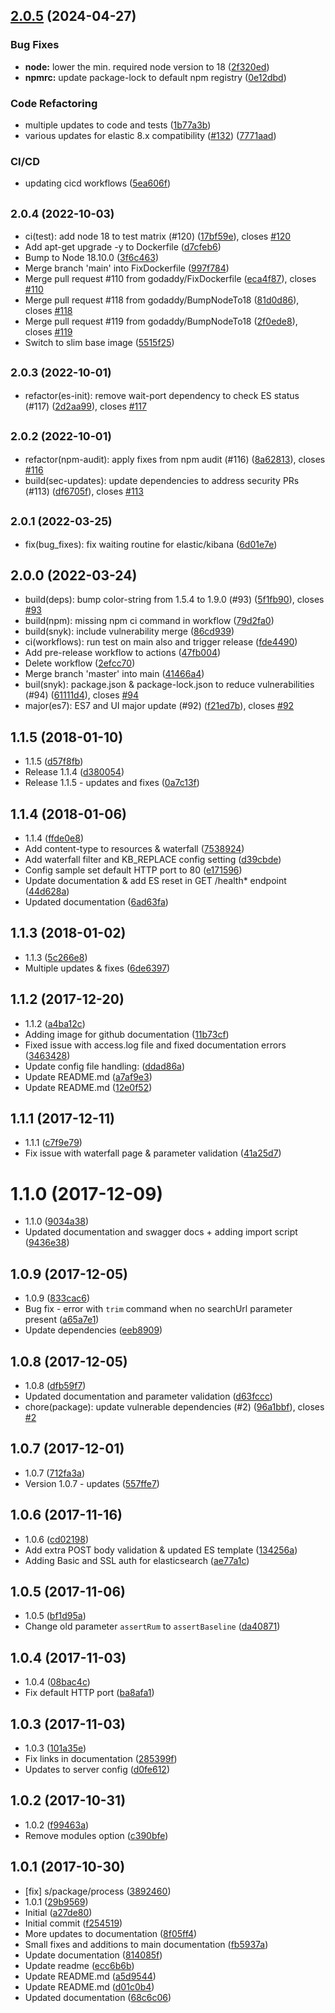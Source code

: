 ## [2.0.5](https://github.com/godaddy/timings/compare/v2.0.4...v2.0.5) (2024-04-27)


### Bug Fixes

* **node:** lower the min. required node version to 18 ([2f320ed](https://github.com/godaddy/timings/commit/2f320ed1eab332af9d182a82c63cd27c56f749c2))
* **npmrc:** update package-lock to default npm registry ([0e12dbd](https://github.com/godaddy/timings/commit/0e12dbd8867d1b45c309d9899eadf2210200dc9a))


### Code Refactoring

* multiple updates to code and tests ([1b77a3b](https://github.com/godaddy/timings/commit/1b77a3b04258956a856632d85c69999cc6a4e165))
* various updates for elastic 8.x compatibility ([#132](https://github.com/godaddy/timings/issues/132)) ([7771aad](https://github.com/godaddy/timings/commit/7771aadaafeda8cab17135f69344845208624c24))


### CI/CD

* updating cicd workflows ([5ea606f](https://github.com/godaddy/timings/commit/5ea606f24a22700f318f5c520551bd83a8f3c6dd))

## <small>2.0.4 (2022-10-03)</small>

* ci(test): add node 18 to test matrix (#120) ([17bf59e](https://github.com/godaddy/timings/commit/17bf59e)), closes [#120](https://github.com/godaddy/timings/issues/120)
* Add apt-get upgrade -y to Dockerfile ([d7cfeb6](https://github.com/godaddy/timings/commit/d7cfeb6))
* Bump to Node 18.10.0 ([3f6c463](https://github.com/godaddy/timings/commit/3f6c463))
* Merge branch 'main' into FixDockerfile ([997f784](https://github.com/godaddy/timings/commit/997f784))
* Merge pull request #110 from godaddy/FixDockerfile ([eca4f87](https://github.com/godaddy/timings/commit/eca4f87)), closes [#110](https://github.com/godaddy/timings/issues/110)
* Merge pull request #118 from godaddy/BumpNodeTo18 ([81d0d86](https://github.com/godaddy/timings/commit/81d0d86)), closes [#118](https://github.com/godaddy/timings/issues/118)
* Merge pull request #119 from godaddy/BumpNodeTo18 ([2f0ede8](https://github.com/godaddy/timings/commit/2f0ede8)), closes [#119](https://github.com/godaddy/timings/issues/119)
* Switch to slim base image ([5515f25](https://github.com/godaddy/timings/commit/5515f25))

## <small>2.0.3 (2022-10-01)</small>

* refactor(es-init): remove wait-port dependency to check ES status (#117) ([2d2aa99](https://github.com/godaddy/timings/commit/2d2aa99)), closes [#117](https://github.com/godaddy/timings/issues/117)

## <small>2.0.2 (2022-10-01)</small>

* refactor(npm-audit): apply fixes from npm audit (#116) ([8a62813](https://github.com/godaddy/timings/commit/8a62813)), closes [#116](https://github.com/godaddy/timings/issues/116)
* build(sec-updates): update dependencies to address security PRs (#113) ([df6705f](https://github.com/godaddy/timings/commit/df6705f)), closes [#113](https://github.com/godaddy/timings/issues/113)

## <small>2.0.1 (2022-03-25)</small>

* fix(bug_fixes): fix waiting routine for elastic/kibana ([6d01e7e](https://github.com/godaddy/timings/commit/6d01e7e))

## 2.0.0 (2022-03-24)

* build(deps): bump color-string from 1.5.4 to 1.9.0 (#93) ([5f1fb90](https://github.com/godaddy/timings/commit/5f1fb90)), closes [#93](https://github.com/godaddy/timings/issues/93)
* build(npm): missing npm ci command in workflow ([79d2fa0](https://github.com/godaddy/timings/commit/79d2fa0))
* build(snyk): include vulnerability merge ([86cd939](https://github.com/godaddy/timings/commit/86cd939))
* ci(workflows): run test on main also and trigger release ([fde4490](https://github.com/godaddy/timings/commit/fde4490))
* Add pre-release workflow to actions ([47fb004](https://github.com/godaddy/timings/commit/47fb004))
* Delete workflow ([2efcc70](https://github.com/godaddy/timings/commit/2efcc70))
* Merge branch 'master' into main ([41466a4](https://github.com/godaddy/timings/commit/41466a4))
* buil(snyk): package.json & package-lock.json to reduce vulnerabilities (#94) ([61111d4](https://github.com/godaddy/timings/commit/61111d4)), closes [#94](https://github.com/godaddy/timings/issues/94)
* major(es7): ES7 and UI major update (#92) ([f21ed7b](https://github.com/godaddy/timings/commit/f21ed7b)), closes [#92](https://github.com/godaddy/timings/issues/92)

<a name="1.1.5"></a>
## 1.1.5 (2018-01-10)

* 1.1.5 ([d57f8fb](https://github.com/godaddy/timings/commit/d57f8fb))
* Release 1.1.4 ([d380054](https://github.com/godaddy/timings/commit/d380054))
* Release 1.1.5 - updates and fixes ([0a7c13f](https://github.com/godaddy/timings/commit/0a7c13f))



<a name="1.1.4"></a>
## 1.1.4 (2018-01-06)

* 1.1.4 ([ffde0e8](https://github.com/godaddy/timings/commit/ffde0e8))
* Add content-type to resources & waterfall ([7538924](https://github.com/godaddy/timings/commit/7538924))
* Add waterfall filter and KB_REPLACE config setting ([d39cbde](https://github.com/godaddy/timings/commit/d39cbde))
* Config sample set default HTTP port to 80 ([e171596](https://github.com/godaddy/timings/commit/e171596))
* Update documentation & add ES reset in GET /health* endpoint ([44d628a](https://github.com/godaddy/timings/commit/44d628a))
* Updated documentation ([6ad63fa](https://github.com/godaddy/timings/commit/6ad63fa))



<a name="1.1.3"></a>
## 1.1.3 (2018-01-02)

* 1.1.3 ([5c266e8](https://github.com/godaddy/timings/commit/5c266e8))
* Multiple updates & fixes ([6de6397](https://github.com/godaddy/timings/commit/6de6397))



<a name="1.1.2"></a>
## 1.1.2 (2017-12-20)

* 1.1.2 ([a4ba12c](https://github.com/godaddy/timings/commit/a4ba12c))
* Adding image for github documentation ([11b73cf](https://github.com/godaddy/timings/commit/11b73cf))
* Fixed issue with access.log file and fixed documentation errors ([3463428](https://github.com/godaddy/timings/commit/3463428))
* Update config file handling: ([ddad86a](https://github.com/godaddy/timings/commit/ddad86a))
* Update README.md ([a7af9e3](https://github.com/godaddy/timings/commit/a7af9e3))
* Update README.md ([12e0f52](https://github.com/godaddy/timings/commit/12e0f52))



<a name="1.1.1"></a>
## 1.1.1 (2017-12-11)

* 1.1.1 ([c7f9e79](https://github.com/godaddy/timings/commit/c7f9e79))
* Fix issue with waterfall page & parameter validation ([41a25d7](https://github.com/godaddy/timings/commit/41a25d7))



<a name="1.1.0"></a>
# 1.1.0 (2017-12-09)

* 1.1.0 ([9034a38](https://github.com/godaddy/timings/commit/9034a38))
* Updated documentation and swagger docs + adding import script ([9436e38](https://github.com/godaddy/timings/commit/9436e38))



<a name="1.0.9"></a>
## 1.0.9 (2017-12-05)

* 1.0.9 ([833cac6](https://github.com/godaddy/timings/commit/833cac6))
* Bug fix - error with `trim` command when no searchUrl parameter present ([a65a7e1](https://github.com/godaddy/timings/commit/a65a7e1))
* Update dependencies ([eeb8909](https://github.com/godaddy/timings/commit/eeb8909))



<a name="1.0.8"></a>
## 1.0.8 (2017-12-05)

* 1.0.8 ([dfb59f7](https://github.com/godaddy/timings/commit/dfb59f7))
* Updated documentation and parameter validation ([d63fccc](https://github.com/godaddy/timings/commit/d63fccc))
* chore(package): update vulnerable dependencies (#2) ([96a1bbf](https://github.com/godaddy/timings/commit/96a1bbf)), closes [#2](https://github.com/godaddy/timings/issues/2)



<a name="1.0.7"></a>
## 1.0.7 (2017-12-01)

* 1.0.7 ([712fa3a](https://github.com/godaddy/timings/commit/712fa3a))
* Version 1.0.7 - updates ([557ffe7](https://github.com/godaddy/timings/commit/557ffe7))



<a name="1.0.6"></a>
## 1.0.6 (2017-11-16)

* 1.0.6 ([cd02198](https://github.com/godaddy/timings/commit/cd02198))
* Add extra POST body validation & updated ES template ([134256a](https://github.com/godaddy/timings/commit/134256a))
* Adding Basic and SSL auth for elasticsearch ([ae77a1c](https://github.com/godaddy/timings/commit/ae77a1c))



<a name="1.0.5"></a>
## 1.0.5 (2017-11-06)

* 1.0.5 ([bf1d95a](https://github.com/godaddy/timings/commit/bf1d95a))
* Change old parameter `assertRum` to `assertBaseline` ([da40871](https://github.com/godaddy/timings/commit/da40871))



<a name="1.0.4"></a>
## 1.0.4 (2017-11-03)

* 1.0.4 ([08bac4c](https://github.com/godaddy/timings/commit/08bac4c))
* Fix default HTTP port ([ba8afa1](https://github.com/godaddy/timings/commit/ba8afa1))



<a name="1.0.3"></a>
## 1.0.3 (2017-11-03)

* 1.0.3 ([101a35e](https://github.com/godaddy/timings/commit/101a35e))
* Fix links in documentation ([285399f](https://github.com/godaddy/timings/commit/285399f))
* Updates to server config ([d0fe612](https://github.com/godaddy/timings/commit/d0fe612))



<a name="1.0.2"></a>
## 1.0.2 (2017-10-31)

* 1.0.2 ([f99463a](https://github.com/godaddy/timings/commit/f99463a))
* Remove modules option ([c390bfe](https://github.com/godaddy/timings/commit/c390bfe))



<a name="1.0.1"></a>
## 1.0.1 (2017-10-30)

* [fix] s/package/process ([3892460](https://github.com/godaddy/timings/commit/3892460))
* 1.0.1 ([29b9569](https://github.com/godaddy/timings/commit/29b9569))
* Initial ([a27de80](https://github.com/godaddy/timings/commit/a27de80))
* Initial commit ([f254519](https://github.com/godaddy/timings/commit/f254519))
* More updates to documentation ([8f05ff4](https://github.com/godaddy/timings/commit/8f05ff4))
* Small fixes and additions to main documentation ([fb5937a](https://github.com/godaddy/timings/commit/fb5937a))
* Update documentation ([814085f](https://github.com/godaddy/timings/commit/814085f))
* Update readme ([ecc6b6b](https://github.com/godaddy/timings/commit/ecc6b6b))
* Update README.md ([a5d9544](https://github.com/godaddy/timings/commit/a5d9544))
* Update README.md ([d01c0b4](https://github.com/godaddy/timings/commit/d01c0b4))
* Updated documentation ([68c6c06](https://github.com/godaddy/timings/commit/68c6c06))
